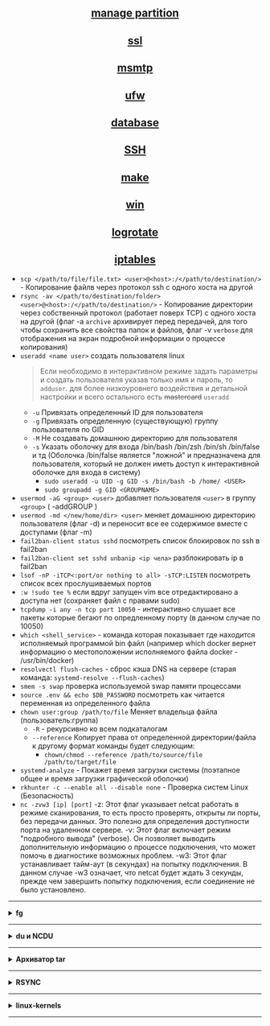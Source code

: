 <div align="center">

## [manage partition](https://github.com/Limewax163/help_unix/tree/main/manage_partition/README.md)

## [ssl](https://github.com/Limewax163/help_unix/tree/main/SSL/README.md)

## [msmtp](https://github.com/Limewax163/help_unix/tree/main/msmtp/README.md)

## [ufw](https://github.com/Limewax163/help_unix/tree/main/ufw/README.md)

## [database](https://github.com/Limewax163/help_unix/blob/main/database/README..md)

## [SSH](https://github.com/Limewax163/help_unix/blob/main/SSH/README.md)

## [make](https://github.com/Limewax163/help_unix/tree/main/make/README.md)

## [win](https://github.com/Limewax163/help_unix/tree/main/win/README.md)

## [logrotate](https://github.com/Limewax163/help_unix/blob/main/logrotate/README.md)

## [iptables](https://github.com/Limewax163/help_unix/blob/main/iptables/README.md)
</div>

- `scp </path/to/file/file.txt> <user>@<host>:/</path/to/destination/>` - Копирование файлв через протокол ssh с одного хоста на другой
- `rsync -av </path/to/destination/folder> <user>@<host>:/</path/to/destination/>` - Копирование директории через собственный протокол (работает поверх TCP) с одного хоста на другой (флаг -a `archive` архивирует перед передачей, для того чтобы сохранить все свойства папок и файлов, флаг -v `verbose` для отображения на экран подробной информации о процессе копирования)
- `useradd <name user>` создать пользователя linux
  >Если необходимо в интерактивном режиме задать параметры и создать пользователя указав только имя и пароль, то `adduser`. для более низкоуровнего воздействия и детальной настройки и всего остального есть ~~mastercard~~ `useradd`
  - `-u` Привязать определенный ID для пользователя
  - `-g` Привязать определенную (существующую) группу пользователя по GID
  - `-M` Не создавать домашнюю директорию для пользователя
  - `-s` Указать оболочку для входа /bin/bash /bin/zsh /bin/sh /bin/false и тд (Оболочка /bin/false является "ложной" и предназначена для пользователя, который не должен иметь доступ к интерактивной оболочке для входа в систему)
    - `sudo useradd -u UID -g GID -s /bin/bash -b /home/ <USER>`
    - `sudo groupadd -g GID <GROUPNAME>`
- `usermod -aG <group> <user>` добавляет пользователя `<user>` в группу `<group>` ( -addGROUP )
- `usermod -md </new/home/dir> <user>` меняет домашнюю директорию пользователя (флаг -d) и переносит все ее содержимое вместе с доступами (флаг -m)
- `fail2ban-client status sshd` посмотреть список блокировок по ssh в fail2ban
- `fail2ban-client set sshd unbanip <ip чела>` разблокировать ip в fail2ban
- `lsof -nP -iTCP<:port/or nothing to all> -sTCP:LISTEN` посмотреть список всех прослушиваемых портов
- `:w !sudo tee %` если вдруг запущен vim все отредактировано а доступа нет (сохраняет файл с правами sudo)
- `tcpdump -i any -n tcp port 10050` - интерактивно слушает все пакеты которые бегают по опредленному порту (в данном случае по 10050)
- `which <shell_service>` - команда которая показывает где находится исполняемый программой bin файл (например which docker вернет информацию о местоположении исполняемого файла docker - /usr/bin/docker)
- `resolvectl flush-caches` - сброс кэша DNS на сервере (старая команда: `systemd-resolve --flush-caches`)
- `smem -s swap` проверка используемой swap памяти процессами
- `source .env && echo $DB_PASSWORD` посмотреть как читается переменная из определенного файла
- `chown user:group /path/to/file` Меняет владельца файла (пользователь:группа)
  - `-R` - рекурсивно ко всем подкаталогам
  - `--reference` Копирует права от определенной директории/файла к другому формат команды будет следующим:
    - `chown/chmod --reference /path/to/source/file /path/to/target/file`
- `systemd-analyze` - Покажет время загрузки системы (поэтапное общее и время загрузки графической оболочки)
- `rkhunter -c --enable all --disable none` - Проверка систем Linux (Безопасность)
- `nc -zvw3 [ip] [port]`
  -z: Этот флаг указывает netcat работать в режиме сканирования, то есть просто проверять, открыты ли порты, без передачи данных. Это полезно для определения доступности порта на удаленном сервере.
  -v: Этот флаг включает режим "подробного вывода" (verbose). Он позволяет выводить дополнительную информацию о процессе подключения, что может помочь в диагностике возможных проблем.
  -w3: Этот флаг устанавливает тайм-аут (в секундах) на попытку подключения. В данном случае -w3 означает, что netcat будет ждать 3 секунды, прежде чем завершить попытку подключения, если соединение не было установлено.
___

<details>
  <summary><b>fg</b></summary>

 >Сочетанием клавиш `<Ctrl> + <z>` можно отправить интерактивную задачу из консоли в фон

 - `jobs` - посмотреть все задачи в фоне
 - `fg %<номер_задания>` - открыть указанную задачу из фона


</details>

___

<details>
  <summary><b>du и NCDU</b></summary>

`sudo du -sch * .[!.]* | sort -rh | head` - для поиска и сортировки по размеру через du

1. `du` команда для вывода информации о размере файлов и директорий.
2. `-shc` * .[!.]* это опции du, которые указывают команде следующее:
- `s` (или --summarize) позволяет показать только общий размер для каждого аргумента (файл или директория)
- `h` (или --human-readable) выводит размер в удобном для чтения формате (например, KB, MB, GB)
- `c` (или --total) добавляет итоговую строку в конце вывода с общим размером всех файлов и директорий
- * - обрабатывает все файлы и директории в текущей директории.
- `.[!.]*` - обрабатывает скрытые файлы и директории (начинающиеся с точки), кроме . 
3. `|` - это символ "pipe", который перенаправляет вывод одной команды на ввод другой
4. `sort -rh` это команда для сортировки входных данных:
- `-r` (или --reverse) - сортирует в обратном порядке
- `-h` (или --human-numeric-sort) сортирует числа в удобном для чтения формате (например, KB, MB, GB)
5. `head` - это команда для вывода первых строк входных данных (по умолчанию первые 10 строк)

`ncdu /path/to/scan` сервис который сканирует файловую систему и показывает занятое место (визуальный буст du)

</details>

___

<details>
  <summary><b>Архиватор tar</b></summary>

- Флаги:
  - `-c` --create: Создать архив.
  - `-x` --extract, --get: Извлечь файлы из архива.
  - `-f` --file <архив>: Указать имя файла архива.
  - `-t` --list: Показать содержимое архива.
  - `-v` --verbose: Вывести подробный вывод.
  - `-z` --gzip: Использовать gzip для компрессии или декомпрессии архива.
  - `-j` --bzip2: Использовать bzip2 для компрессии или декомпрессии архива.
  - `-r` --append: Добавить файлы к существующему архиву.
  - `--delete:` Удалить файлы из архива.
  - `--strip-components <число>:` Удалить указанное количество компонент пути при извлечении файлов.
  - `--exclude=<шаблон>:` Исключить определенные файлы/директории из архивации (`tar --exclude=/path/to/target_dir/exclude_dir -zcvf /path/to/archive.tar.gz /path/to/target_dir`)
  - `--wildcards:` Включить обработку шаблонов в именах файлов.

</details>

___

<details>
  <summary><b>RSYNC</b></summary>

`rsync -av --ignore-non-existing test2/ test1/`

> rsync в данной команде из директории test2 рекурсивно копирует все файлы и вставляет в директорию test1, причем всю остальную структуру директорий и каталогов он оставляет не тронутой. Условный файл находившийся в test2/path/to/FILE будет скопирован в директорию
> test1/path/to/FILE, а остальные файлы в этой директори останутся не тронутыми

- по флагам:

  - `-a` - это флаг для архивного режима, который включает рекурсивное копирование файлов и директорий, сохранение метаданных (включая права доступа, временные метки и т.д.), и также сохраняет ссылки и устройства.
  - `-v` - это флаг, который включает подробный вывод (verbose mode), позволяя увидеть информацию о копируемых файлах и процессе.
  - `--ignore-non-existing` - опция, которая позволяет игнорировать отсутствующие файлы в директории назначения (если в директории назначения есть файл test_file, а в директории с которой синхронизируются такого файла нет, то он не будет учтен в синхронизации)
  - `--ignore-existing` - опция, которая позволяет игнорировать существующие файлы в директории назначения (если в диретории назначения есть файл test_file И в директории с которой выполняется синхронизация этот файл есть, то он не будет учтен для синхронизации)
  - `--exclude=".env"` - опция, которая исключает копирование файлов (например с расширением  .env и т.д.)

</details>

___

<details>
  <summary><b>linux-kernels</b></summary>

  Красиво и без заморочек можно воспользоваться инструментом `Mainline Kernels`
  ```
  sudo add-apt-repository ppa:cappelikan/ppa
  sudo apt update && sudo apt full-upgrade
  sudo apt install -y mainline
  ```

  После установки нового ядра если при загрузке системы возникает ошибка `bad shim signature` первоначально убедиться что в биосе отключен режим `secure boot`
  
</details>

___
